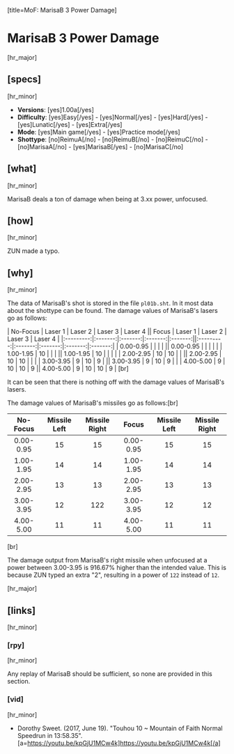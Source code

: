 [title=MoF: MarisaB 3 Power Damage]
# MarisaB 3 Power Damage

[hr_major] 
## [specs]
[hr_minor]  

* **Versions**: [yes]1.00a[/yes] 
* **Difficulty**: [yes]Easy[/yes] - [yes]Normal[/yes] - [yes]Hard[/yes] - [yes]Lunatic[/yes] - [yes]Extra[/yes]
* **Mode**: [yes]Main game[/yes] - [yes]Practice mode[/yes]
* **Shottype**: [no]ReimuA[/no] - [no]ReimuB[/no] - [no]ReimuC[/no] - [no]MarisaA[/no] - [yes]MarisaB[/yes] - [no]MarisaC[/no]

## [what]
[hr_minor]

MarisaB deals a ton of damage when being at 3.xx power, unfocused.

## [how]
[hr_minor]

ZUN made a typo.

## [why]
[hr_minor]

The data of MarisaB's shot is stored in the file ``pl01b.sht``. In it most data about the shottype can be found. The damage values of MarisaB's lasers go as follows:

|   No-Focus   | Laser 1 | Laser 2 | Laser 3 | Laser 4 ||   Focus   | Laser 1 | Laser 2 | Laser 3 | Laser 4 |
|:---------:|:-------:|:-------:|:-------:|:-------:||:---------:|:-------:|:-------:|:-------:|:-------:|
| 0.00-0.95 |         |         |         |         || 0.00-0.95 |         |         |         |         |
| 1.00-1.95 |    10   |         |         |         || 1.00-1.95 |    10   |         |         |         |
| 2.00-2.95 |    10   |    10   |         |         || 2.00-2.95 |    10   |    10   |         |         |
| 3.00-3.95 |    9    |    10   |    9    |         || 3.00-3.95 |    9    |    10   |    9    |         |
| 4.00-5.00 |    9    |    10   |    10   |    9    || 4.00-5.00 |    9    |    10   |    10   |    9    |
[br]

It can be seen that there is nothing off with the damage values of MarisaB's lasers.

The damage values of MarisaB's missiles go as follows:[br]

|   No-Focus   | Missile Left | Missile Right | Focus | Missile Left | Missile Right|
|:---------:|:--------:|:-------:|:-------:|:-------:|:-------:|
| 0.00-0.95 |    15    |     15    |    0.00-0.95     |    15     | 15 |
| 1.00-1.95 |    14    |     14    |    1.00-1.95     |     14    | 14 |
| 2.00-2.95 |    13    |    13   |      2.00-2.95   |     13    | 13 |
| 3.00-3.95 |    12    |    122   |    3.00-3.95    |    12     | 12 |
| 4.00-5.00 |    11    |    11   |   4.00-5.00   |    11    | 11 |
[br]

The damage output from MarisaB's right missile when unfocused at a power between 3.00-3.95 is 916.67%  higher than the intended value. This is because ZUN typed an extra "2", resulting in a power of ``122`` instead of ``12``.


[hr_major]
## [links]
[hr_minor]
### [rpy]
[hr_minor]

Any replay of MarisaB should be sufficient, so none are provided in this section.

### [vid]
[hr_minor]

+ Dorothy Sweet. (2017, June 19). "Touhou 10 ~ Mountain of Faith Normal Speedrun in 13:58.35". [a=https://youtu.be/kpGjU1MCw4k]https://youtu.be/kpGjU1MCw4k[/a]